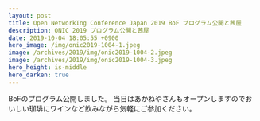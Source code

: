 ```yaml
---
layout: post
title: Open NetworkIng Conference Japan 2019 BoF プログラム公開と茜屋
description: ONIC 2019 プログラム公開と茜屋
date: 2019-10-04 18:05:55 +0900
hero_image: /img/onic2019-1004-1.jpeg
image: /archives/2019/img/onic2019-1004-2.jpeg
image: /archives/2019/img/onic2019-1004-3.jpeg
hero_height: is-middle
hero_darken: true
---
```

BoFのプログラム公開しました。
当日はあかねやさんもオープンしますのでおいしい珈琲にワインなど飲みながら気軽にご参加ください。
